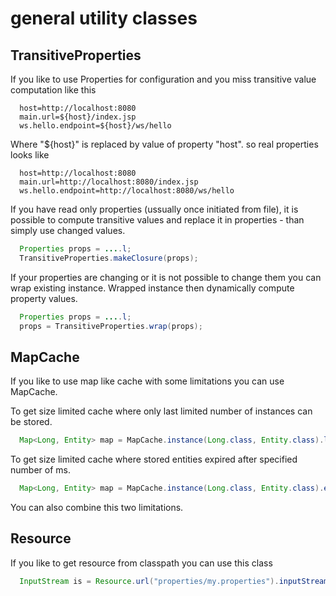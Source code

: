 
# general utility classes


## TransitiveProperties

If you like to use Properties for configuration and you miss transitive value computation
like this
```
  host=http://localhost:8080
  main.url=${host}/index.jsp
  ws.hello.endpoint=${host}/ws/hello
```
Where "${host}" is replaced by value of property "host". so real properties looks like
```
  host=http://localhost:8080
  main.url=http://localhost:8080/index.jsp
  ws.hello.endpoint=http://localhost:8080/ws/hello
```

If you have read only properties (ussually once initiated from file), it is possible 
to compute transitive values and replace it in properties - than simply use changed 
values. 

```java
  Properties props = ....l;
  TransitiveProperties.makeClosure(props);
```

If your properties are changing or it is not possible to change them you can wrap 
existing instance. Wrapped instance then dynamically compute property values. 

```java
  Properties props = ....l;
  props = TransitiveProperties.wrap(props);
```

## MapCache

If you like to use map like cache with some limitations you can use MapCache.

To get size limited cache where only last limited number of instances can be stored.
```java
  Map<Long, Entity> map = MapCache.instance(Long.class, Entity.class).limit(1000);
```
To get size limited cache where stored entities expired after specified number of ms.
```java
  Map<Long, Entity> map = MapCache.instance(Long.class, Entity.class).expiration(1000l*60*5);
```
You can also combine this two limitations.

## Resource

If you like to get resource from classpath you can use this class

```java
  InputStream is = Resource.url("properties/my.properties").inputStream();
```

